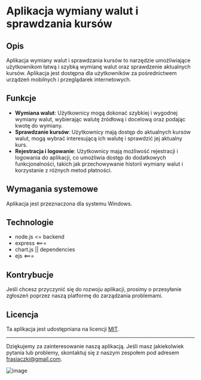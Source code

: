 # Aplikacja wymiany walut i sprawdzania kursów

## Opis

Aplikacja wymiany walut i sprawdzania kursów to narzędzie umożliwiające użytkownikom łatwą i szybką wymianę walut oraz sprawdzenie aktualnych kursów. Aplikacja jest dostępna dla użytkowników za pośrednictwem urządzeń mobilnych i przeglądarek internetowych.

## Funkcje

- **Wymiana walut**: Użytkownicy mogą dokonać szybkiej i wygodnej wymiany walut, wybierając walutę źródłową i docelową oraz podając kwotę do wymiany.
- **Sprawdzanie kursów**: Użytkownicy mają dostęp do aktualnych kursów walut, mogą wybrać interesującą ich walutę i sprawdzić jej aktualny kurs.
- **Rejestracja i logowanie**: Użytkownicy mają możliwość rejestracji i logowania do aplikacji, co umożliwia dostęp do dodatkowych funkcjonalności, takich jak przechowywanie historii wymiany walut i korzystanie z różnych metod płatności.


## Wymagania systemowe

Aplikacja jest przeznaczona dla systemu Windows.

## Technologie

- node.js <= backend
- express <===
- chart.js  || dependencies
- ejs     <===

## Kontrybucje

Jeśli chcesz przyczynić się do rozwoju aplikacji, prosimy o przesyłanie zgłoszeń poprzez naszą platformę do zarządzania problemami.

## Licencja

Ta aplikacja jest udostępniana na licencji [MIT](LICENSE).

---

Dziękujemy za zainteresowanie naszą aplikacją. Jeśli masz jakiekolwiek pytania lub problemy, skontaktuj się z naszym zespołem pod adresem [frasiaczki@gmail.com](mailto:frasiaczki@gmail.com).


![image](https://github.com/kotalgon/repozytorium/assets/133630813/19ca2e38-9ad7-4354-9a09-c36a87f63dd5)

